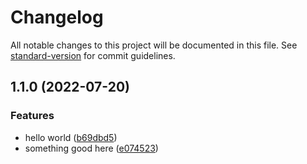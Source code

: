 # Changelog

All notable changes to this project will be documented in this file. See [standard-version](https://github.com/conventional-changelog/standard-version) for commit guidelines.

## 1.1.0 (2022-07-20)


### Features

* hello world ([b69dbd5](https://github.com/jhderojasUVa/analyted-conventional-commits/commit/b69dbd52fbe4e6085b071e8769b8d78213e7b166))
* something good here ([e074523](https://github.com/jhderojasUVa/analyted-conventional-commits/commit/e0745238c90796a9e7e01683e8e666c1ea0db84a))
